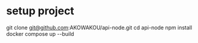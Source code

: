 # setup project
git clone git@github.com:AKOWAKOU/api-node.git
cd api-node 
npm install
docker compose up --build